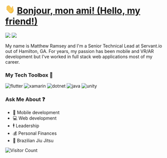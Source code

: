 # <img src="https://raw.githubusercontent.com/ABSphreak/ABSphreak/master/gifs/Hi.gif" height="30px" width="30px"/> [Bonjour, mon ami! (Hello, my friend!)](https://matthewramsey.github.io/matthewramsey.tech/)
[<img height="30" src="https://img.shields.io/badge/linkedin-blue.svg?&style=for-the-badge&logo=linkedin&logoColor=white" />](https://www.linkedin.com/in/mr-tech/)
[<img height="30" src="https://img.shields.io/badge/x-blue.svg?&style=for-the-badge&logo=X&logoColor=white" />](https://x.com/Matthew__Ramsey)


My name is Matthew Ramsey and I'm a Senior Technical Lead at Servant.io out of Hamilton, GA. For years, my passion has been mobile and VR/AR development but I've worked in full stack web applications most of my career.

### My Tech Toolbox 🧰

<p align="left">
<img src="https://dashboard.snapcraft.io/site_media/appmedia/2020/03/app_icon_512.png" alt="flutter" width="40" height="40"/> 
<img src="https://cdn.iconscout.com/icon/free/png-512/xamarin-282427.png" alt="xamarin" height="40"/> 
<img src="https://raw.githubusercontent.com/dotnet/brand/master/logo/dotnet-logo.png" alt="dotnet" height="40"/> 
<img src="https://banner2.cleanpng.com/20180605/vkg/kisspng-java-runtime-environment-programming-language-prog-java-5b16ff20784b91.6967505015282337604927.jpg" alt="java" width="40" height="40"/> 
<img src="https://www.praevidi.com/files/2214/4788/3983/unity.logo.jpg" alt="unity" width="40" height="40"/>
</p>

### Ask Me About ❓

<ul>
  <li>
    📱 Mobile development
  </li>
  <li>
    💻 Web development
  </li>
  <li>
    🕴️ Leadership
  </li>
  <li>
    💰 Personal Finances
  </li>
  <li>
    🤼 Brazilian Jiu Jitsu
  </li>
  </ul
  
  

![Visitor Count](https://profile-counter.glitch.me/{MatthewRamsey}/count.svg)
